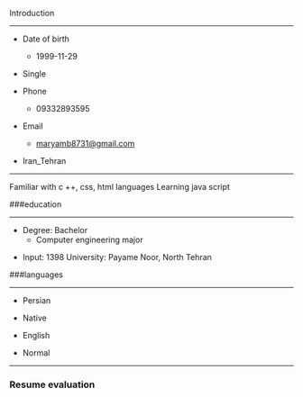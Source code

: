 Introduction

---

+ Date of birth
  - 1999-11-29
+ Single

+ Phone
     - 09332893595
 + Email
      - maryamb8731@gmail.com
 + Iran_Tehran


---

Familiar with  c ++, css, html languages
Learning java script
 
###education

---

 + Degree: Bachelor
   - Computer engineering major
 - Input: 1398
   University: Payame Noor, North Tehran
  
  
###languages
    
---
    
+ Persian  
- Native
+ English
 - Normal
 
 
---
 
 ### Resume evaluation
